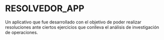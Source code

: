# RESOLVEDOR_APP
Un aplicativo que fue desarrollado con el objetivo de poder realizar resoluciones ante ciertos ejercicios que conlleva el análisis de investigación de operaciones.

